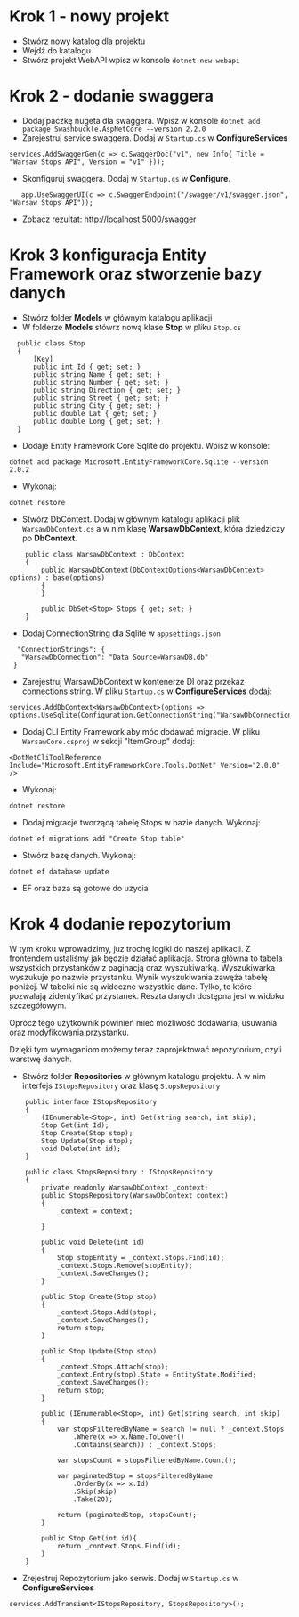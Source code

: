 # Krok 1 - nowy projekt

 - Stwórz nowy katalog dla projektu 
 - Wejdź do katalogu 
 - Stwórz projekt WebAPI wpisz w konsole `dotnet new webapi`

 # Krok 2  - dodanie swaggera

 - Dodaj paczkę nugeta dla swaggera. Wpisz w konsole `dotnet add package Swashbuckle.AspNetCore --version 2.2.0`
 - Zarejestruj service swaggera. Dodaj w `Startup.cs` w **ConfigureServices**  
 ```
 services.AddSwaggerGen(c => c.SwaggerDoc("v1", new Info{ Title = "Warsaw Stops API", Version = "v1" }));
 ```  
 - Skonfiguruj swaggera. Dodaj w `Startup.cs` w **Configure**.    
 ```app.UseSwagger();
    app.UseSwaggerUI(c => c.SwaggerEndpoint("/swagger/v1/swagger.json", "Warsaw Stops API"));
```

 - Zobacz rezultat: http://localhost:5000/swagger

 # Krok 3 konfiguracja Entity Framework oraz stworzenie bazy danych
  - Stwórz folder **Models** w głównym katalogu aplikacji
  - W folderze **Models** stówrz nową klase **Stop** w pliku `Stop.cs`  
  ```
    public class Stop
    {
        [Key]
        public int Id { get; set; }
        public string Name { get; set; }
        public string Number { get; set; }
        public string Direction { get; set; }
        public string Street { get; set; }
        public string City { get; set; }
        public double Lat { get; set; }
        public double Long { get; set; }
    }
```
 - Dodaje Entity Framework Core Sqlite do projektu. Wpisz w konsole: 
 ```
 dotnet add package Microsoft.EntityFrameworkCore.Sqlite --version 2.0.2
 ```
 - Wykonaj:
 ```
dotnet restore
 ```

 - Stwórz DbContext. Dodaj w głównym katalogu aplikacji plik `WarsawDbContext.cs` a w nim klasę **WarsawDbContext**, która dziedziczy po **DbContext**.

```
    public class WarsawDbContext : DbContext
    {
        public WarsawDbContext(DbContextOptions<WarsawDbContext> options) : base(options)
        {
        }

        public DbSet<Stop> Stops { get; set; }
    }
```
 - Dodaj ConnectionString dla Sqlite w `appsettings.json`
 ```
   "ConnectionStrings": {
    "WarsawDbConnection": "Data Source=WarsawDB.db"
  }
```
 - Zarejestruj WarsawDbContext w kontenerze DI oraz przekaz connections string. W pliku `Startup.cs` w **ConfigureServices** dodaj:
```
services.AddDbContext<WarsawDbContext>(options => options.UseSqlite(Configuration.GetConnectionString("WarsawDbConnection")));       
```
 - Dodaj CLI Entity Framework aby móc dodawać migracje. W pliku `WarsawCore.csproj` w sekcji "ItemGroup" dodaj:
 ```
 <DotNetCliToolReference Include="Microsoft.EntityFrameworkCore.Tools.DotNet" Version="2.0.0" />
 ```
 - Wykonaj:
 ```
dotnet restore
 ```
  - Dodaj migracje tworzącą tabelę Stops w bazie danych. Wykonaj:
  ```
dotnet ef migrations add "Create Stop table"
  ```
 - Stwórz bazę danych. Wykonaj: 
 ```
dotnet ef database update
 ```
- EF oraz baza są gotowe do uzycia

# Krok 4 dodanie repozytorium

W tym kroku wprowadzimy, juz trochę logiki do naszej aplikacji. Z frontendem ustaliśmy jak będzie działać aplikacja.
Strona główna to tabela wszystkich przystanków z paginacją oraz wyszukiwarką. Wyszukiwarka wyszukuje po nazwie przystanku. Wynik wyszukiwania zawęża tabelę poniżej. W tabelki nie są widoczne wszystkie dane. Tylko, te które pozwalają zidentyfikać przystanek. Reszta danych dostępna jest w widoku szczegółowym.

Oprócz tego użytkownik powinień mieć możliwość dodawania, usuwania oraz modyfikowania przystanku.

Dzięki tym wymaganiom możemy teraz zaprojektować repozytorium, czyli warstwę danych.

 - Stwórz folder **Repositories** w głównym katalogu projektu. A w nim interfejs `IStopsRepository` oraz klasę `StopsRepository`

```
    public interface IStopsRepository
    {
        (IEnumerable<Stop>, int) Get(string search, int skip);
        Stop Get(int Id);
        Stop Create(Stop stop);
        Stop Update(Stop stop);
        void Delete(int id);        
    }
```
```
    public class StopsRepository : IStopsRepository
    {
        private readonly WarsawDbContext _context;
        public StopsRepository(WarsawDbContext context)
        {
            _context = context;

        }

        public void Delete(int id)
        {
            Stop stopEntity = _context.Stops.Find(id);
            _context.Stops.Remove(stopEntity);
            _context.SaveChanges();
        }

        public Stop Create(Stop stop)
        {
            _context.Stops.Add(stop);
            _context.SaveChanges();
            return stop;
        }

        public Stop Update(Stop stop)
        {
            _context.Stops.Attach(stop);
            _context.Entry(stop).State = EntityState.Modified;
            _context.SaveChanges();
            return stop;
        }

        public (IEnumerable<Stop>, int) Get(string search, int skip)
        {
            var stopsFilteredByName = search != null ? _context.Stops
                .Where(x => x.Name.ToLower()
                .Contains(search)) : _context.Stops;
             
            var stopsCount = stopsFilteredByName.Count();

            var paginatedStop = stopsFilteredByName
                .OrderBy(x => x.Id)
                .Skip(skip)
                .Take(20);

            return (paginatedStop, stopsCount);
        }

        public Stop Get(int id){
            return _context.Stops.Find(id);
        }
    }
```
 - Zrejestruj Repozytorium jako serwis. Dodaj w `Startup.cs` w **ConfigureServices**

 ```
services.AddTransient<IStopsRepository, StopsRepository>();  
 ```
